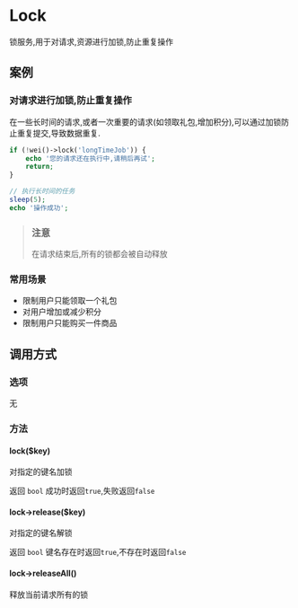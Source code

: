 Lock
====

锁服务,用于对请求,资源进行加锁,防止重复操作

案例
----

### 对请求进行加锁,防止重复操作

在一些长时间的请求,或者一次重要的请求(如领取礼包,增加积分),可以通过加锁防止重复提交,导致数据重复.

```php
if (!wei()->lock('longTimeJob')) {
    echo '您的请求还在执行中,请稍后再试';
    return;
}

// 执行长时间的任务
sleep(5);
echo '操作成功';
```

> ### 注意
>
> 在请求结束后,所有的锁都会被自动释放

### 常用场景

* 限制用户只能领取一个礼包
* 对用户增加或减少积分
* 限制用户只能购买一件商品

调用方式
--------

### 选项

无

### 方法

#### lock($key)
对指定的键名加锁

返回 `bool` 成功时返回`true`,失败返回`false`

#### lock->release($key)
对指定的键名解锁

返回 `bool` 键名存在时返回`true`,不存在时返回`false`

#### lock->releaseAll()
释放当前请求所有的锁